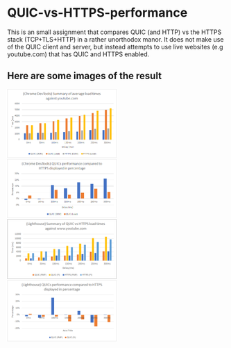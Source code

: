 # QUIC-vs-HTTPS-performance
This is an small assignment that compares QUIC (and HTTP) vs the HTTPS stack (TCP+TLS+HTTP) in a rather unorthodox manor. It does not make use of the QUIC client and server, but instead attempts to use live websites (e.g youtube.com) that has QUIC and HTTPS enabled.

## Here are some images of the result
<img src="images/devtools_average.png" width="50%" height="50%">
<img src="images/devtools_percentage.png" width="50%" height="50%">
<img src="images/lighthouse_average.png" width="50%" height="50%">
<img src="images/lighthouse_percentage.png" width="50%" height="50%">

